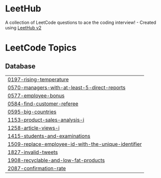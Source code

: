 # LeetHub
A collection of LeetCode questions to ace the coding interview! - Created using [LeetHub v2](https://github.com/arunbhardwaj/LeetHub-2.0)

<!---LeetCode Topics Start-->
# LeetCode Topics
## Database
|  |
| ------- |
| [0197-rising-temperature](https://github.com/doldollee00/LeetHub/tree/master/0197-rising-temperature) |
| [0570-managers-with-at-least-5-direct-reports](https://github.com/doldollee00/LeetHub/tree/master/0570-managers-with-at-least-5-direct-reports) |
| [0577-employee-bonus](https://github.com/doldollee00/LeetHub/tree/master/0577-employee-bonus) |
| [0584-find-customer-referee](https://github.com/doldollee00/LeetHub/tree/master/0584-find-customer-referee) |
| [0595-big-countries](https://github.com/doldollee00/LeetHub/tree/master/0595-big-countries) |
| [1153-product-sales-analysis-i](https://github.com/doldollee00/LeetHub/tree/master/1153-product-sales-analysis-i) |
| [1258-article-views-i](https://github.com/doldollee00/LeetHub/tree/master/1258-article-views-i) |
| [1415-students-and-examinations](https://github.com/doldollee00/LeetHub/tree/master/1415-students-and-examinations) |
| [1509-replace-employee-id-with-the-unique-identifier](https://github.com/doldollee00/LeetHub/tree/master/1509-replace-employee-id-with-the-unique-identifier) |
| [1827-invalid-tweets](https://github.com/doldollee00/LeetHub/tree/master/1827-invalid-tweets) |
| [1908-recyclable-and-low-fat-products](https://github.com/doldollee00/LeetHub/tree/master/1908-recyclable-and-low-fat-products) |
| [2087-confirmation-rate](https://github.com/doldollee00/LeetHub/tree/master/2087-confirmation-rate) |
<!---LeetCode Topics End-->